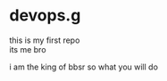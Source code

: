 # devops.g
this is my first repo
<br>
its me bro
<div>
i am the king of bbsr so what you will do
</div>